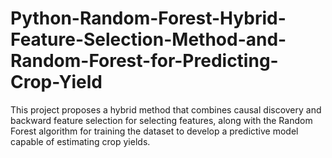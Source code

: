 # Python-Random-Forest-Hybrid-Feature-Selection-Method-and-Random-Forest-for-Predicting-Crop-Yield
This project proposes a hybrid method that combines causal discovery and backward feature selection for selecting features, along with the Random Forest algorithm for training the dataset to develop a predictive model capable of estimating crop yields.
